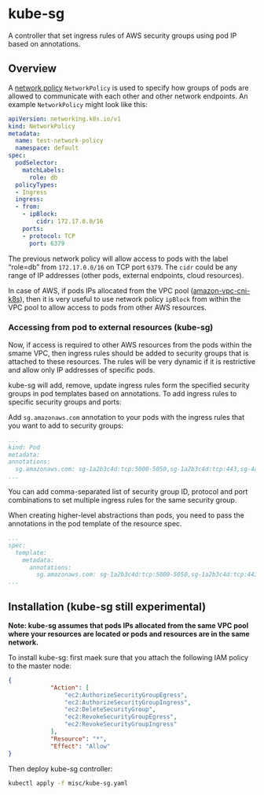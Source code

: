 # kube-sg
A controller that set ingress rules of AWS security groups using pod IP based on annotations.

## Overview

A [network policy](https://kubernetes.io/docs/concepts/services-networking/network-policies/) `NetworkPolicy` is used to specify how groups of pods are allowed to communicate with each other and other network endpoints. An example `NetworkPolicy` might look like this:
```yaml
apiVersion: networking.k8s.io/v1
kind: NetworkPolicy
metadata:
  name: test-network-policy
  namespace: default
spec:
  podSelector:
    matchLabels:
      role: db
  policyTypes:
  - Ingress
  ingress:
  - from:
    - ipBlock:
        cidr: 172.17.0.0/16
    ports:
    - protocol: TCP
      port: 6379
```

The previous network policy will allow access to pods with the label “role=db” from `172.17.0.0/16` on TCP port `6379`. The `cidr` could be any range of IP addresses (other pods, external endpoints, cloud resources).

In case of AWS, if pods IPs allocated from the VPC pool ([amazon-vpc-cni-k8s](https://github.com/aws/amazon-vpc-cni-k8s)), then it is very useful to use network policy `ipBlock` from within the VPC pool to allow access to pods from other AWS resources.

### Accessing from pod to external resources (kube-sg)

Now, if access is required to other AWS resources from the pods within the smame VPC, then ingress rules should be added to security groups that is attached to these resources. The rules will be very dynamic if it is restrictive and allow only IP addresses of specific pods.

kube-sg will add, remove, update ingress rules form the specified security groups in pod templates based on annotations. To add ingress rules to specific security groups and ports:

Add `sg.amazonaws.com` annotation to your pods with the ingress rules that you want to add to security groups:
```yaml
...
kind: Pod
metadata:
annotations:
  sg.amazonaws.com: sg-1a2b3c4d:tcp:5000-5050,sg-1a2b3c4d:tcp:443,sg-4a3b2c1d:udp:7000-7005
...
```

You can add comma-separated list of security group ID, protocol and port combinations to set multiple ingress rules for the same security group.

When creating higher-level abstractions than pods, you need to pass the annotations in the pod template of the
resource spec.

```yaml
...
spec:
  template:
    metadata:
      annotations:
        sg.amazonaws.com: sg-1a2b3c4d:tcp:5000-5050,sg-1a2b3c4d:tcp:443,sg-4a3b2c1d:udp:7000-7005
...
```

## Installation (kube-sg still experimental)

**Note: kube-sg assumes that pods IPs allocated from the same VPC pool where your resources are located or pods and resources are in the same network.**

To install kube-sg: first maek sure that you attach the following IAM policy to the master node:
```json
{
            "Action": [
                "ec2:AuthorizeSecurityGroupEgress",
                "ec2:AuthorizeSecurityGroupIngress",
                "ec2:DeleteSecurityGroup",
                "ec2:RevokeSecurityGroupEgress",
                "ec2:RevokeSecurityGroupIngress"
            ],
            "Resource": "*",
            "Effect": "Allow"
}
```

Then deploy kube-sg controller:
```bash
kubectl apply -f misc/kube-sg.yaml
```
